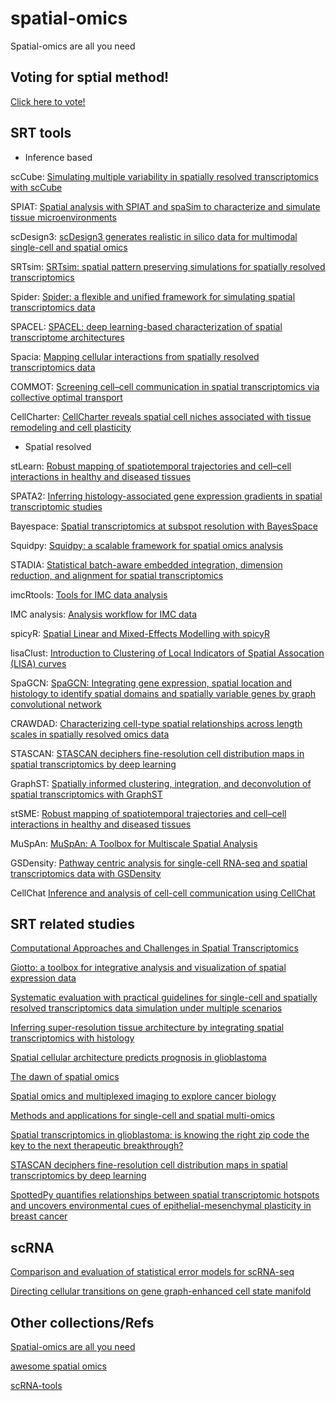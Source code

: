 # spatial-omics
Spatial-omics are all you need

## Voting for sptial method!

[Click here to vote!](https://strawpoll.com/6QnMQV81Vne)




## SRT tools

- Inference based
  
scCube:
[Simulating multiple variability in spatially resolved transcriptomics with scCube](https://www.nature.com/articles/s41467-024-49445-0)


SPIAT:
[Spatial analysis with SPIAT and spaSim to characterize and simulate tissue microenvironments](https://www.nature.com/articles/s41467-023-37822-0)

scDesign3:
[scDesign3 generates realistic in silico data for multimodal single-cell and spatial omics](https://www.nature.com/articles/s41587-023-01772-1)


SRTsim:
[SRTsim: spatial pattern preserving simulations for spatially resolved transcriptomics](https://genomebiology.biomedcentral.com/articles/10.1186/s13059-023-02879-z)

Spider:
[Spider: a flexible and unified framework for simulating spatial transcriptomics data](https://www.biorxiv.org/content/10.1101/2023.05.21.541605v1.full.pdf)


SPACEL: 
[SPACEL: deep learning-based characterization of spatial transcriptome architectures](https://www.nature.com/articles/s41467-023-43220-3)

Spacia:
[Mapping cellular interactions from spatially resolved transcriptomics data](https://www.nature.com/articles/s41592-024-02408-1?fromPaywallRec=false)

COMMOT:
[Screening cell–cell communication in spatial transcriptomics via collective optimal transport](https://www.nature.com/articles/s41592-022-01728-4)

CellCharter:
[CellCharter reveals spatial cell niches associated with tissue remodeling and cell plasticity](https://www.nature.com/articles/s41588-023-01588-4)


- Spatial resolved

stLearn:
[Robust mapping of spatiotemporal trajectories and cell–cell interactions in healthy and diseased tissues](https://www.nature.com/articles/s41467-023-43120-6?fromPaywallRec=false)

SPATA2:
[Inferring histology-associated gene expression gradients in spatial transcriptomic studies](https://www.nature.com/articles/s41467-024-50904-x?fromPaywallRec=false#Abs1)

Bayespace:
[Spatial transcriptomics at subspot resolution with BayesSpace](https://www.nature.com/articles/s41587-021-00935-2?fromPaywallRec=false)

Squidpy:
[Squidpy: a scalable framework for spatial omics analysis](https://www.nature.com/articles/s41592-021-01358-2)

STADIA:
[Statistical batch-aware embedded integration, dimension reduction, and alignment for spatial transcriptomics](https://academic.oup.com/bioinformatics/article/40/10/btae611/7821185)


imcRtools:
[Tools for IMC data analysis](https://bodenmillergroup.github.io/imcRtools/articles/imcRtools.html)


IMC analysis:
[Analysis workflow for IMC data](https://bodenmillergroup.github.io/IMCDataAnalysis/)


spicyR:
[Spatial Linear and Mixed-Effects Modelling with spicyR](https://www.bioconductor.org/packages/release/bioc/vignettes/spicyR/inst/doc/spicyR.html)

lisaClust:
[Introduction to Clustering of Local Indicators of Spatial Assocation (LISA) curves](https://www.bioconductor.org/packages/release/bioc/vignettes/lisaClust/inst/doc/lisaClust.html)



SpaGCN:
[SpaGCN: Integrating gene expression, spatial location and histology to identify spatial domains and spatially variable genes by graph convolutional network](https://www.nature.com/articles/s41592-021-01255-8)


CRAWDAD:
[Characterizing cell-type spatial relationships across length scales in spatially resolved omics data](https://www.nature.com/articles/s41467-024-55700-1)


STASCAN:
[STASCAN deciphers fine-resolution cell distribution maps in spatial transcriptomics by deep learning](https://genomebiology.biomedcentral.com/articles/10.1186/s13059-024-03421-5)

GraphST:
[Spatially informed clustering, integration, and deconvolution of spatial transcriptomics with GraphST](https://www.nature.com/articles/s41467-023-36796-3)

stSME:
[Robust mapping of spatiotemporal trajectories and cell–cell interactions in healthy and diseased tissues](https://www.nature.com/articles/s41467-023-43120-6)

MuSpAn:
[MuSpAn: A Toolbox for Multiscale Spatial Analysis](https://www.biorxiv.org/content/10.1101/2024.12.06.627195v2)

GSDensity:
[Pathway centric analysis for single-cell RNA-seq and spatial transcriptomics data with GSDensity](https://www.nature.com/articles/s41467-023-44206-x)

CellChat
[Inference and analysis of cell-cell communication using CellChat](https://www.nature.com/articles/s41467-021-21246-9)

## SRT related studies

[Computational Approaches and Challenges in Spatial Transcriptomics](https://academic.oup.com/gpb/article/21/1/24/7274161)


[Giotto: a toolbox for integrative analysis and visualization of spatial expression data](https://genomebiology.biomedcentral.com/counter/pdf/10.1186/s13059-021-02286-2.pdf)


[Systematic evaluation with practical guidelines for single-cell and spatially resolved transcriptomics data simulation under multiple scenarios](https://genomebiology.biomedcentral.com/counter/pdf/10.1186/s13059-024-03290-y.pdf)


[Inferring super-resolution tissue architecture by integrating spatial transcriptomics with histology](https://www.nature.com/articles/s41587-023-02019-9)


[Spatial cellular architecture predicts prognosis in glioblastoma](https://www.nature.com/articles/s41467-023-39933-0)


[The dawn of spatial omics](https://pmc.ncbi.nlm.nih.gov/articles/PMC7614974/)


[Spatial omics and multiplexed imaging to explore cancer biology](https://www.nature.com/articles/s41592-021-01203-6)


[Methods and applications for single-cell and spatial multi-omics](https://www.nature.com/articles/s41576-023-00580-2)


[Spatial transcriptomics in glioblastoma: is knowing the right zip code the key to the next therapeutic breakthrough?](https://pmc.ncbi.nlm.nih.gov/articles/PMC10618006/)


[STASCAN deciphers fine-resolution cell distribution maps in spatial transcriptomics by deep learning](https://genomebiology.biomedcentral.com/articles/10.1186/s13059-024-03421-5)


[SpottedPy quantifies relationships between spatial transcriptomic hotspots and uncovers environmental cues of epithelial-mesenchymal plasticity in breast cancer](https://genomebiology.biomedcentral.com/articles/10.1186/s13059-024-03428-y)

## scRNA

[Comparison and evaluation of statistical error models for scRNA-seq](https://link.springer.com/article/10.1186/s13059-021-02584-9)


[Directing cellular transitions on gene graph-enhanced cell state manifold](https://www.biorxiv.org/content/10.1101/2024.10.27.620174v1)


## Other collections/Refs

[Spatial-omics are all you need](https://github.com/jligm-hash/spatial-omics)

[awesome spatial omics](https://github.com/crazyhottommy/awesome_spatial_omics)


[scRNA-tools](https://www.scrna-tools.org/)


